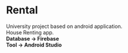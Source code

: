 # Rental
University project based on android application.<br />
House Renting app.<br />
**Database -> Firebase** <br />
**Tool -> Android Studio**<br />
